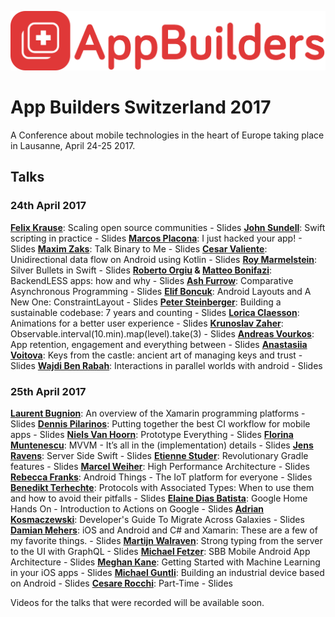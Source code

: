 <p align="center"><img src ="images/logo.png" width="600px"/></p>

# App Builders Switzerland 2017

A Conference about mobile technologies in the heart of Europe taking place in Lausanne, April 24-25 2017.

## Talks

### 24th April 2017

**[Felix Krause](https://twitter.com/krausefx)**: Scaling open source communities - Slides
**[John Sundell](https://twitter.com/johnsundell)**: Swift scripting in practice - Slides
**[Marcos Placona](http://twitter.com/marcos_placona)**: I just hacked your app! - Slides
**[Maxim Zaks](http://twitter.com/icex33)**: Talk Binary to Me - Slides
**[Cesar Valiente](http://twitter.com/CesarValiente)**: Unidirectional data flow on Android using Kotlin - Slides
**[Roy Marmelstein](https://twitter.com/marmelroy)**: Silver Bullets in Swift - Slides
**[Roberto Orgiu](https://twitter.com/_tiwiz) & [Matteo Bonifazi](https://twitter.com/mbonifazi)**: BackendLESS apps: how and why - Slides
**[Ash Furrow](http://twitter.com/ashfurrow)**: Comparative Asynchronous Programming - Slides
**[Elif Boncuk](https://twitter.com/elifbon_)**: Android Layouts and A New One: ConstraintLayout - Slides
**[Peter Steinberger](https://twitter.com/steipete)**: Building a sustainable codebase: 7 years and counting - Slides
**[Lorica Claesson](https://twitter.com/lorica)**: Animations for a better user experience - Slides
**[Krunoslav Zaher](https://twitter.com/krunoslavzaher)**: Observable.interval(10.min).map(level).take(3) - Slides
**[Andreas Vourkos](https://twitter.com/vourkosa)**: App retention, engagement and everything between - Slides
**[Anastasiia Voitova](http://twitter.com/vixentael)**: Keys from the castle: ancient art of managing keys and trust - Slides
**[Wajdi Ben Rabah](http://twitter.com/wajdibenrabah)**: Interactions in parallel worlds with android - Slides

### 25th April 2017

**[Laurent Bugnion](https://twitter.com/lbugnion)**: An overview of the Xamarin programming platforms - Slides
**[Dennis Pilarinos](https://twitter.com/dennispilarinos)**: Putting together the best CI workflow for mobile apps - Slides
**[Niels Van Hoorn](https://twitter.com/nvh)**: Prototype Everything - Slides
**[Florina Muntenescu](https://twitter.com/FMuntenescu)**: MVVM - It’s all in the (implementation) details - Slides
**[Jens Ravens](https://twitter.com/jensravens)**: Server Side Swift - Slides
**[Etienne Studer](http://twitter.com/etiennestuder)**: Revolutionary Gradle features - Slides
**[Marcel Weiher](https://twitter.com/mpweiher)**: High Performance Architecture - Slides
**[Rebecca Franks](https://twitter.com/riggaroo)**: Android Things - The IoT platform for everyone - Slides
**[Benedikt Terhechte](http://twitter.com/terhechte)**: Protocols with Associated Types: When to use them and how to avoid their pitfalls - Slides
**[Elaine Dias Batista](http://twitter.com/elainedbatista)**: Google Home Hands On - Introduction to Actions on Google - Slides
**[Adrian Kosmaczewski](http://twitter.com/akosma)**: Developer's Guide To Migrate Across Galaxies - Slides
**[Damian Mehers](https://twitter.com/damianmehers)**: iOS and Android and C# and Xamarin: These are a few of my favorite things. - Slides
**[Martijn Walraven](https://twitter.com/martijnwalraven)**: Strong typing from the server to the UI with GraphQL - Slides
**[Michael Fetzer](https://twitter.com/m_fetzer)**: SBB Mobile Android App Architecture - Slides
**[Meghan Kane](https://twitter.com/meghafon)**: Getting Started with Machine Learning in your iOS apps - Slides
**[Michael Guntli](#)**: Building an industrial device based on Android - Slides
**[Cesare Rocchi](http://twitter.com/_funkyboy)**: Part-Time - Slides

Videos for the talks that were recorded will be available soon.
